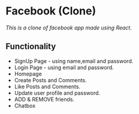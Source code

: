 # Facebook (Clone)
*This is a clone of facebook app made using React.*

## Functionality
* SignUp Page - using name,email and password.
* Login Page - using email and password.
* Homepage
* Create Posts and Comments.
* Like Posts and Comments.
* Update user profile and password.
* ADD & REMOVE friends.
* Chatbox

